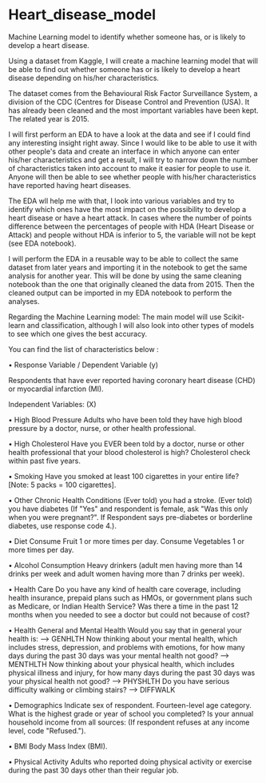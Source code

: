 # Heart_disease_model
Machine Learning model to identify whether someone has, or is likely to develop a heart disease.

Using a dataset from Kaggle, I will create a machine learning model that will be able to find out whether someone has or is likely to develop a heart disease depending on his/her characteristics.

The dataset comes from the Behavioural Risk Factor Surveillance System, a division of the CDC (Centres for Disease Control and Prevention (USA). 
It has already been cleaned and the most important variables have been kept. The related year is 2015.

I will first perform an EDA to have a look at the data and see if I could find any interesting insight right away.
Since I would like to be able to use it with other people's data and create an interface in which anyone can enter his/her characteristics and get a result, I will try to narrow down the number of characteristics taken into account to make it easier for people to use it. Anyone will then be able to see whether people with his/her characteristics have reported having heart diseases.

The EDA wll help me with that, I look into various variables and try to identify which ones have the most impact on the possibility to develop a heart disease or have a heart attack. In cases where the number of points difference between the percentages of people with HDA (Heart Disease or Attack) and people without HDA is inferior to 5, the variable will not be kept (see EDA notebook).

I will perform the EDA in a reusable way to be able to collect the same dataset from later years and importing it in the notebook to get the same analysis for another year. 
This will be done by using the same cleaning notebook than the one that originally cleaned the data from 2015.
Then the cleaned output can be imported in my EDA notebook to perform the analyses.

Regarding the Machine Learning model:
The main model will use Scikit-learn and classification, although I will also look into other types of models to see which one gives the best accuracy.



You can find the list of characteristics below : 

  •	Response Variable / Dependent Variable (y)
  
Respondents that have ever reported having coronary heart disease (CHD) or myocardial infarction (MI).


Independent Variables: (X)

  • High Blood Pressure
Adults who have been told they have high blood pressure by a doctor, nurse, or other health professional.

  •	High Cholesterol
Have you EVER been told by a doctor, nurse or other health professional that your blood cholesterol is high?
Cholesterol check within past five years.

  •	Smoking
Have you smoked at least 100 cigarettes in your entire life? [Note: 5 packs = 100 cigarettes].

  •	Other Chronic Health Conditions
(Ever told) you had a stroke.
(Ever told) you have diabetes (If "Yes" and respondent is female, ask "Was this only when you were pregnant?". If Respondent says pre-diabetes or borderline diabetes, use response code 4.).

  •	Diet
Consume Fruit 1 or more times per day.
Consume Vegetables 1 or more times per day.

  •	Alcohol Consumption
Heavy drinkers (adult men having more than 14 drinks per week and adult women having more than 7 drinks per week).

  •	Health Care
Do you have any kind of health care coverage, including health insurance, prepaid plans such as HMOs, or government plans such as Medicare, or Indian Health Service?
Was there a time in the past 12 months when you needed to see a doctor but could not because of cost? 

  •	Health General and Mental Health
Would you say that in general your health is: --> GENHLTH
Now thinking about your mental health, which includes stress, depression, and problems with emotions, for how many days during the past 30 days was your mental health not good? --> MENTHLTH
Now thinking about your physical health, which includes physical illness and injury, for how many days during the past 30 days was your physical health not good? --> PHYSHLTH
Do you have serious difficulty walking or climbing stairs? --> DIFFWALK

  •	Demographics
Indicate sex of respondent. 
Fourteen-level age category.
What is the highest grade or year of school you completed?
Is your annual household income from all sources: (If respondent refuses at any income level, code "Refused.").

  •	BMI
Body Mass Index (BMI).

•	Physical Activity
Adults who reported doing physical activity or exercise during the past 30 days other than their regular job.



